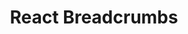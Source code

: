 ---
path: "/devcomponent/react-breadcrumbs"
subnav: "3/React/React/3"
lang: "fr"
title: "React Breadcrumbs"
---